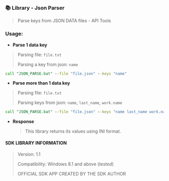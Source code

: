 ### 📚 Library - Json Parser

> Parse keys from JSON DATA files - API Tools

### Usage:
- **Parse 1 data key**

> Parsing file: `file.txt`
>
> Parsing a key from json: `name`
```bat
call "JSON_PARSE.bat" --file "file.json" --keys "name"
```

- **Parse more than 1 data key**

> Parsing file: `file.txt`
>
> Parsing keys from json: `name`, `last_name`, `work.name`

```bat
call "JSON_PARSE.bat" --file "file.json" --keys "name last_name work.name"
```

- **Response**

    > This library returns its values using INI format.

#### SDK LIBRARY INFORMATION
> Version: 1.1
>
> Compatibility: Windows 8.1 and above (_tested_)
>
> OFFICIAL SDK APP CREATED BY THE SDK AUTHOR
>
> 